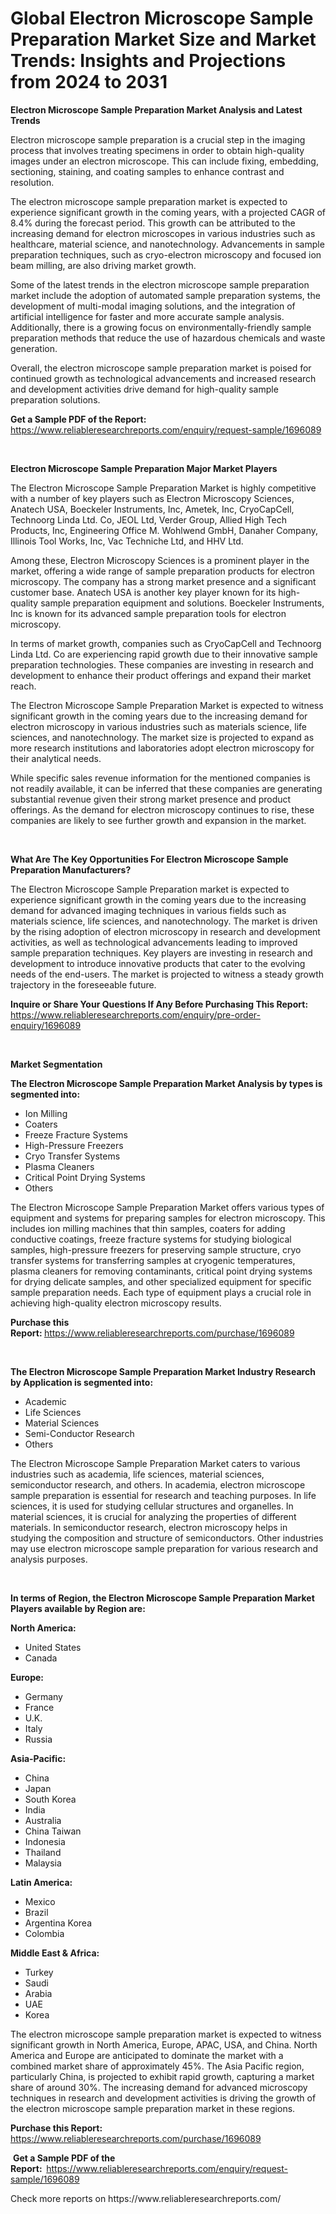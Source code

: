 <p><h1>Global Electron Microscope Sample Preparation Market Size and Market Trends: Insights and Projections from 2024 to 2031</h1></p><p><strong>Electron Microscope Sample Preparation Market Analysis and Latest Trends</strong></p>
<p><p>Electron microscope sample preparation is a crucial step in the imaging process that involves treating specimens in order to obtain high-quality images under an electron microscope. This can include fixing, embedding, sectioning, staining, and coating samples to enhance contrast and resolution.</p><p>The electron microscope sample preparation market is expected to experience significant growth in the coming years, with a projected CAGR of 8.4% during the forecast period. This growth can be attributed to the increasing demand for electron microscopes in various industries such as healthcare, material science, and nanotechnology. Advancements in sample preparation techniques, such as cryo-electron microscopy and focused ion beam milling, are also driving market growth.</p><p>Some of the latest trends in the electron microscope sample preparation market include the adoption of automated sample preparation systems, the development of multi-modal imaging solutions, and the integration of artificial intelligence for faster and more accurate sample analysis. Additionally, there is a growing focus on environmentally-friendly sample preparation methods that reduce the use of hazardous chemicals and waste generation.</p><p>Overall, the electron microscope sample preparation market is poised for continued growth as technological advancements and increased research and development activities drive demand for high-quality sample preparation solutions.</p></p>
<p><strong>Get a Sample PDF of the Report:&nbsp;</strong> <a href="https://www.reliableresearchreports.com/enquiry/request-sample/1696089">https://www.reliableresearchreports.com/enquiry/request-sample/1696089</a></p>
<p>&nbsp;</p>
<p><strong>Electron Microscope Sample Preparation Major Market Players</strong></p>
<p><p>The Electron Microscope Sample Preparation Market is highly competitive with a number of key players such as Electron Microscopy Sciences, Anatech USA, Boeckeler Instruments, Inc, Ametek, Inc, CryoCapCell, Technoorg Linda Ltd. Co, JEOL Ltd, Verder Group, Allied High Tech Products, Inc, Engineering Office M. Wohlwend GmbH, Danaher Company, Illinois Tool Works, Inc, Vac Techniche Ltd, and HHV Ltd. </p><p>Among these, Electron Microscopy Sciences is a prominent player in the market, offering a wide range of sample preparation products for electron microscopy. The company has a strong market presence and a significant customer base. Anatech USA is another key player known for its high-quality sample preparation equipment and solutions. Boeckeler Instruments, Inc is known for its advanced sample preparation tools for electron microscopy.</p><p>In terms of market growth, companies such as CryoCapCell and Technoorg Linda Ltd. Co are experiencing rapid growth due to their innovative sample preparation technologies. These companies are investing in research and development to enhance their product offerings and expand their market reach.</p><p>The Electron Microscope Sample Preparation Market is expected to witness significant growth in the coming years due to the increasing demand for electron microscopy in various industries such as materials science, life sciences, and nanotechnology. The market size is projected to expand as more research institutions and laboratories adopt electron microscopy for their analytical needs.</p><p>While specific sales revenue information for the mentioned companies is not readily available, it can be inferred that these companies are generating substantial revenue given their strong market presence and product offerings. As the demand for electron microscopy continues to rise, these companies are likely to see further growth and expansion in the market.</p></p>
<p>&nbsp;</p>
<p><strong>What Are The Key Opportunities For Electron Microscope Sample Preparation Manufacturers?</strong></p>
<p><p>The Electron Microscope Sample Preparation market is expected to experience significant growth in the coming years due to the increasing demand for advanced imaging techniques in various fields such as materials science, life sciences, and nanotechnology. The market is driven by the rising adoption of electron microscopy in research and development activities, as well as technological advancements leading to improved sample preparation techniques. Key players are investing in research and development to introduce innovative products that cater to the evolving needs of the end-users. The market is projected to witness a steady growth trajectory in the foreseeable future.</p></p>
<p><strong>Inquire or Share Your Questions If Any Before Purchasing This Report:</strong> <a href="https://www.reliableresearchreports.com/enquiry/pre-order-enquiry/1696089">https://www.reliableresearchreports.com/enquiry/pre-order-enquiry/1696089</a></p>
<p>&nbsp;</p>
<p><strong>Market Segmentation</strong></p>
<p><strong>The Electron Microscope Sample Preparation Market Analysis by types is segmented into:</strong></p>
<p><ul><li>Ion Milling</li><li>Coaters</li><li>Freeze Fracture Systems</li><li>High-Pressure Freezers</li><li>Cryo Transfer Systems</li><li>Plasma Cleaners</li><li>Critical Point Drying Systems</li><li>Others</li></ul></p>
<p><p>The Electron Microscope Sample Preparation Market offers various types of equipment and systems for preparing samples for electron microscopy. This includes ion milling machines that thin samples, coaters for adding conductive coatings, freeze fracture systems for studying biological samples, high-pressure freezers for preserving sample structure, cryo transfer systems for transferring samples at cryogenic temperatures, plasma cleaners for removing contaminants, critical point drying systems for drying delicate samples, and other specialized equipment for specific sample preparation needs. Each type of equipment plays a crucial role in achieving high-quality electron microscopy results.</p></p>
<p><strong>Purchase this Report:&nbsp;</strong><a href="https://www.reliableresearchreports.com/purchase/1696089">https://www.reliableresearchreports.com/purchase/1696089</a></p>
<p>&nbsp;</p>
<p><strong>The Electron Microscope Sample Preparation Market Industry Research by Application is segmented into:</strong></p>
<p><ul><li>Academic</li><li>Life Sciences</li><li>Material Sciences</li><li>Semi-Conductor Research</li><li>Others</li></ul></p>
<p><p>The Electron Microscope Sample Preparation Market caters to various industries such as academia, life sciences, material sciences, semiconductor research, and others. In academia, electron microscope sample preparation is essential for research and teaching purposes. In life sciences, it is used for studying cellular structures and organelles. In material sciences, it is crucial for analyzing the properties of different materials. In semiconductor research, electron microscopy helps in studying the composition and structure of semiconductors. Other industries may use electron microscope sample preparation for various research and analysis purposes.</p></p>
<p>&nbsp;</p>
<p><strong>In terms of Region, the Electron Microscope Sample Preparation Market Players available by Region are:</strong></p>
<p>
    <p> <strong> North America: </strong>
        <ul>
            <li>United States</li>
            <li>Canada</li>
        </ul>
        </p> 
    <p> <strong> Europe: </strong>
        <ul>
            <li>Germany</li>
            <li>France</li>
            <li>U.K.</li>
            <li>Italy</li>
            <li>Russia</li>
        </ul>
        </p> 
    <p> <strong> Asia-Pacific: </strong>
        <ul>
            <li>China</li>
            <li>Japan</li>
            <li>South Korea</li>
            <li>India</li>
            <li>Australia</li>
            <li>China Taiwan</li>
            <li>Indonesia</li>
            <li>Thailand</li>
            <li>Malaysia</li>
        </ul>
        </p> 
    <p> <strong> Latin America: </strong>
        <ul>
            <li>Mexico</li>
            <li>Brazil</li>
            <li>Argentina Korea</li>
            <li>Colombia</li>
        </ul>
        </p> 
    <p> <strong> Middle East & Africa: </strong>
        <ul>
            <li>Turkey</li>
            <li>Saudi</li>
            <li>Arabia</li>
            <li>UAE</li>
            <li>Korea</li>
        </ul>
    </p>
    </p>
<p><p>The electron microscope sample preparation market is expected to witness significant growth in North America, Europe, APAC, USA, and China. North America and Europe are anticipated to dominate the market with a combined market share of approximately 45%. The Asia Pacific region, particularly China, is projected to exhibit rapid growth, capturing a market share of around 30%. The increasing demand for advanced microscopy techniques in research and development activities is driving the growth of the electron microscope sample preparation market in these regions.</p></p>
<p><strong>Purchase this Report: </strong><a href="https://www.reliableresearchreports.com/purchase/1696089">https://www.reliableresearchreports.com/purchase/1696089</a></p>
<p>&nbsp;<strong>Get a Sample PDF of the Report:&nbsp;&nbsp;</strong><a href="https://www.reliableresearchreports.com/enquiry/request-sample/1696089">https://www.reliableresearchreports.com/enquiry/request-sample/1696089</a></p>
<p><strong></strong></p>
<p>Check more reports on https://www.reliableresearchreports.com/</p>